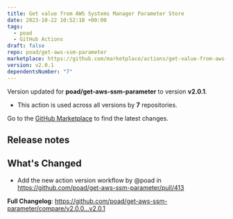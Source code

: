 ```yaml
---
title: Get value from AWS Systems Manager Parameter Store
date: 2023-10-22 10:52:18 +00:00
tags:
  - poad
  - GitHub Actions
draft: false
repo: poad/get-aws-ssm-parameter
marketplace: https://github.com/marketplace/actions/get-value-from-aws-systems-manager-parameter-store
version: v2.0.1
dependentsNumber: "7"
---
```



Version updated for **poad/get-aws-ssm-parameter** to version **v2.0.1**.
- This action is used across all versions by **7** repositories.

Go to the [GitHub Marketplace](https://github.com/marketplace/actions/get-value-from-aws-systems-manager-parameter-store) to find the latest changes.

## Release notes

## What's Changed
* Add the new action version workflow by @poad in https://github.com/poad/get-aws-ssm-parameter/pull/413


**Full Changelog**: https://github.com/poad/get-aws-ssm-parameter/compare/v2.0.0...v2.0.1
